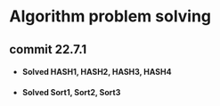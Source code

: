 # Algorithm problem solving

## commit 22.7.1
- #### Solved HASH1, HASH2, HASH3, HASH4
- #### Solved Sort1, Sort2, Sort3


